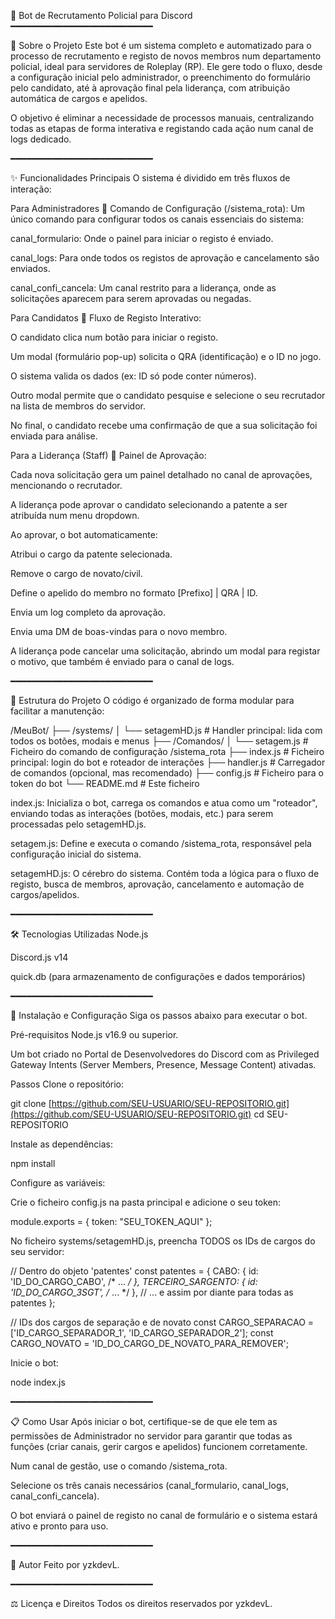 🤖 Bot de Recrutamento Policial para Discord
━━━━━━━━━━━━━━━━━━━━━━━━━━━

📄 Sobre o Projeto
Este bot é um sistema completo e automatizado para o processo de recrutamento e registo de novos membros num departamento policial, ideal para servidores de Roleplay (RP). Ele gere todo o fluxo, desde a configuração inicial pelo administrador, o preenchimento do formulário pelo candidato, até à aprovação final pela liderança, com atribuição automática de cargos e apelidos.

O objetivo é eliminar a necessidade de processos manuais, centralizando todas as etapas de forma interativa e registando cada ação num canal de logs dedicado.

━━━━━━━━━━━━━━━━━━━━━━━━━━━

✨ Funcionalidades Principais
O sistema é dividido em três fluxos de interação:

Para Administradores 👑
Comando de Configuração (/sistema_rota): Um único comando para configurar todos os canais essenciais do sistema:

canal_formulario: Onde o painel para iniciar o registo é enviado.

canal_logs: Para onde todos os registos de aprovação e cancelamento são enviados.

canal_confi_cancela: Um canal restrito para a liderança, onde as solicitações aparecem para serem aprovadas ou negadas.

Para Candidatos 👤
Fluxo de Registo Interativo:

O candidato clica num botão para iniciar o registo.

Um modal (formulário pop-up) solicita o QRA (identificação) e o ID no jogo.

O sistema valida os dados (ex: ID só pode conter números).

Outro modal permite que o candidato pesquise e selecione o seu recrutador na lista de membros do servidor.

No final, o candidato recebe uma confirmação de que a sua solicitação foi enviada para análise.

Para a Liderança (Staff) 👮
Painel de Aprovação:

Cada nova solicitação gera um painel detalhado no canal de aprovações, mencionando o recrutador.

A liderança pode aprovar o candidato selecionando a patente a ser atribuída num menu dropdown.

Ao aprovar, o bot automaticamente:

Atribui o cargo da patente selecionada.

Remove o cargo de novato/civil.

Define o apelido do membro no formato [Prefixo] | QRA | ID.

Envia um log completo da aprovação.

Envia uma DM de boas-vindas para o novo membro.

A liderança pode cancelar uma solicitação, abrindo um modal para registar o motivo, que também é enviado para o canal de logs.

━━━━━━━━━━━━━━━━━━━━━━━━━━━

📁 Estrutura do Projeto
O código é organizado de forma modular para facilitar a manutenção:

/MeuBot/
├── /systems/
│   └── setagemHD.js      # Handler principal: lida com todos os botões, modais e menus
├── /Comandos/
│   └── setagem.js        # Ficheiro do comando de configuração /sistema_rota
├── index.js              # Ficheiro principal: login do bot e roteador de interações
├── handler.js            # Carregador de comandos (opcional, mas recomendado)
├── config.js             # Ficheiro para o token do bot
└── README.md             # Este ficheiro

index.js: Inicializa o bot, carrega os comandos e atua como um "roteador", enviando todas as interações (botões, modais, etc.) para serem processadas pelo setagemHD.js.

setagem.js: Define e executa o comando /sistema_rota, responsável pela configuração inicial do sistema.

setagemHD.js: O cérebro do sistema. Contém toda a lógica para o fluxo de registo, busca de membros, aprovação, cancelamento e automação de cargos/apelidos.

━━━━━━━━━━━━━━━━━━━━━━━━━━━

🛠️ Tecnologias Utilizadas
Node.js

Discord.js v14

quick.db (para armazenamento de configurações e dados temporários)

━━━━━━━━━━━━━━━━━━━━━━━━━━━

🚀 Instalação e Configuração
Siga os passos abaixo para executar o bot.

Pré-requisitos
Node.js v16.9 ou superior.

Um bot criado no Portal de Desenvolvedores do Discord com as Privileged Gateway Intents (Server Members, Presence, Message Content) ativadas.

Passos
Clone o repositório:

git clone [https://github.com/SEU-USUARIO/SEU-REPOSITORIO.git](https://github.com/SEU-USUARIO/SEU-REPOSITORIO.git)
cd SEU-REPOSITORIO

Instale as dependências:

npm install

Configure as variáveis:

Crie o ficheiro config.js na pasta principal e adicione o seu token:

module.exports = {
    token: "SEU_TOKEN_AQUI"
};

No ficheiro systems/setagemHD.js, preencha TODOS os IDs de cargos do seu servidor:

// Dentro do objeto 'patentes'
const patentes = {
    CABO: { id: 'ID_DO_CARGO_CABO', /* ... */ },
    TERCEIRO_SARGENTO: { id: 'ID_DO_CARGO_3SGT', /* ... */ },
    // ... e assim por diante para todas as patentes
};

// IDs dos cargos de separação e de novato
const CARGO_SEPARACAO = ['ID_CARGO_SEPARADOR_1', 'ID_CARGO_SEPARADOR_2'];
const CARGO_NOVATO = 'ID_DO_CARGO_DE_NOVATO_PARA_REMOVER';

Inicie o bot:

node index.js

━━━━━━━━━━━━━━━━━━━━━━━━━━━

📋 Como Usar
Após iniciar o bot, certifique-se de que ele tem as permissões de Administrador no servidor para garantir que todas as funções (criar canais, gerir cargos e apelidos) funcionem corretamente.

Num canal de gestão, use o comando /sistema_rota.

Selecione os três canais necessários (canal_formulario, canal_logs, canal_confi_cancela).

O bot enviará o painel de registo no canal de formulário e o sistema estará ativo e pronto para uso.

━━━━━━━━━━━━━━━━━━━━━━━━━━━

👤 Autor
Feito por yzkdevL.

━━━━━━━━━━━━━━━━━━━━━━━━━━━

⚖️ Licença e Direitos
Todos os direitos reservados por yzkdevL.